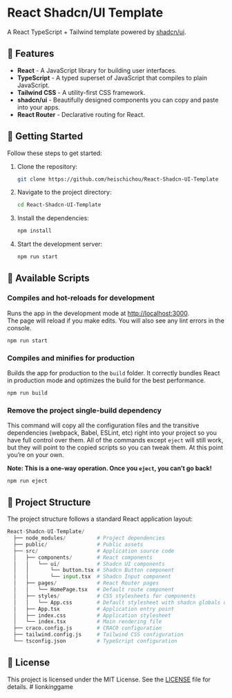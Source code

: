 # React Shadcn/UI Template

A React TypeScript + Tailwind template powered by [shadcn/ui](https://ui.shadcn.com/).

## 🎉 Features

- **React** - A JavaScript library for building user interfaces.
- **TypeScript** - A typed superset of JavaScript that compiles to plain JavaScript.
- **Tailwind CSS** - A utility-first CSS framework.
- **shadcn/ui** - Beautifully designed components you can copy and paste into your apps.
- **React Router** - Declarative routing for React.

## 🚀 Getting Started
Follow these steps to get started:
1. Clone the repository:

    ```bash
    git clone https://github.com/heischichou/React-Shadcn-UI-Template
    ```

2. Navigate to the project directory:

    ```bash
    cd React-Shadcn-UI-Template
    ```

3. Install the dependencies:

    ```bash
    npm install
    ```

4. Start the development server:

    ```bash
    npm run start
    ```

## 📜 Available Scripts
### Compiles and hot-reloads for development
Runs the app in the development mode at [http://localhost:3000](http://localhost:3000).\
The page will reload if you make edits. You will also see any lint errors in the console.
```
npm run start
```

### Compiles and minifies for production
Builds the app for production to the `build` folder. It correctly bundles React in production mode and optimizes the build for the best performance.
```
npm run build
```

### Remove the project single-build dependency
This command will copy all the configuration files and the transitive dependencies (webpack, Babel, ESLint, etc) right into your project so you have full control over them. All of the commands except `eject` will still work, but they will point to the copied scripts so you can tweak them. At this point you’re on your own.

**Note: This is a one-way operation. Once you `eject`, you can’t go back!**
```
npm run eject
```

## 📂 Project Structure

The project structure follows a standard React application layout:

```python
React-Shadcn-UI-Template/
  ├── node_modules/          # Project dependencies
  ├── public/                # Public assets
  ├── src/                   # Application source code
  │   ├── components/        # React components
  │   │   └── ui/            # Shadcn UI components
  │   │       └── button.tsx # Shadcn Button component
  │   │       └── input.tsx  # Shadcn Input component
  │   ├── pages/             # React Router pages
  │   │   └── HomePage.tsx   # Default route component
  │   ├── styles/            # CSS stylesheets for components
  │   │   └── App.css        # Default stylesheet with shadcn globals declared
  │   ├── App.tsx            # Application entry point
  │   ├── index.css          # Application stylesheet
  │   └── index.tsx          # Main rendering file
  ├── craco.config.js        # CRACO configuration
  ├── tailwind.config.js     # Tailwind CSS configuration
  └── tsconfig.json          # TypeScript configuration
```

## 📄 License

This project is licensed under the MIT License. See the [LICENSE](https://choosealicense.com/licenses/mit/) file for details.
#   l i o n _ k i n g _ g a m e 
 
 

